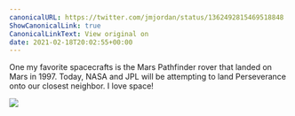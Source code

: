 ```yaml
---
canonicalURL: https://twitter.com/jmjordan/status/1362492815469518848
ShowCanonicalLink: true
CanonicalLinkText: View original on
date: 2021-02-18T20:02:55+00:00
---
```

One my favorite spacecrafts is the Mars Pathfinder rover that landed on Mars in 1997. Today, NASA and JPL will be attempting to land Perseverance onto our closest neighbor. I love space!

![](/images/1362492815469518848-EuiL_adVgAAkAzx.jpg)